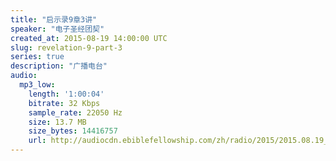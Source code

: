 ```yaml
---
title: "启示录9章3讲"
speaker: "电子圣经团契"
created_at: 2015-08-19 14:00:00 UTC
slug: revelation-9-part-3
series: true
description: "广播电台"
audio:
  mp3_low:
    length: '1:00:04'
    bitrate: 32 Kbps
    sample_rate: 22050 Hz
    size: 13.7 MB
    size_bytes: 14416757
    url: http://audiocdn.ebiblefellowship.com/zh/radio/2015/2015.08.19_EBF_-_Revelation_9_Part_3.mp3
---
```

